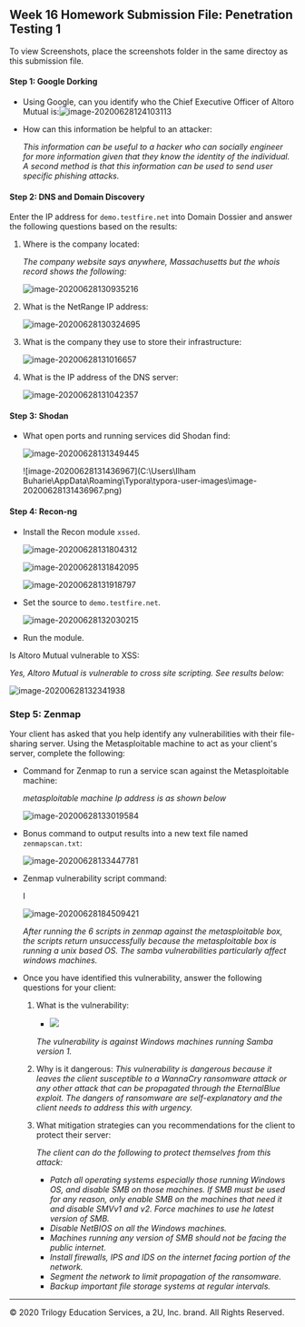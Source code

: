 ## Week 16 Homework Submission File: Penetration Testing 1
To view Screenshots, place the screenshots folder in the same directoy as this submission file.
#### Step 1: Google Dorking


- Using Google, can you identify who the Chief Executive Officer of Altoro Mutual is:![image-20200628124103113](Screenshots\image-20200628124103113.png)

- How can this information be helpful to an attacker:

  *This information can be useful to a hacker who can socially engineer for more information given that they know the identity of the individual. A second method is that this information can be used to send user specific phishing attacks.*


#### Step 2: DNS and Domain Discovery

Enter the IP address for `demo.testfire.net` into Domain Dossier and answer the following questions based on the results:

  1. Where is the company located: 

     *The company website says anywhere, Massachusetts but the whois record shows the following:*

     ![image-20200628130935216](Screenshots\image-20200628130935216.png)

  2. What is the NetRange IP address:

     ![image-20200628130324695](Screenshots\image-20200628130324695.png)

  3. What is the company they use to store their infrastructure:

     ![image-20200628131016657](Screenshots\image-20200628131016657.png)

  4. What is the IP address of the DNS server:

     ![image-20200628131042357](Screenshots\image-20200628131042357.png)

#### Step 3: Shodan

- What open ports and running services did Shodan find:

  ![image-20200628131349445](Screenshots\image-20200628131349445.png)

  ![image-20200628131436967](C:\Users\Ilham Buharie\AppData\Roaming\Typora\typora-user-images\image-20200628131436967.png)

#### Step 4: Recon-ng

- Install the Recon module `xssed`. 

  ![image-20200628131804312](Screenshots\image-20200628131804312.png)

  ![image-20200628131842095](Screenshots\image-20200628131842095.png)

  ![image-20200628131918797](Screenshots\image-20200628131918797.png)

- Set the source to `demo.testfire.net`. 

  ![image-20200628132030215](Screenshots\image-20200628132030215.png)

- Run the module. 

Is Altoro Mutual vulnerable to XSS: 

*Yes, Altoro Mutual is vulnerable to cross site scripting. See results below:*

![image-20200628132341938](Screenshots\image-20200628132341938.png)

### Step 5: Zenmap

Your client has asked that you help identify any vulnerabilities with their file-sharing server. Using the Metasploitable machine to act as your client's server, complete the following:

- Command for Zenmap to run a service scan against the Metasploitable machine: 

  *metasploitable machine Ip address is as shown below*

  ![image-20200628133019584](Screenshots\image-20200628133019584.png)

- Bonus command to output results into a new text file named `zenmapscan.txt`:

  ![image-20200628133447781](Screenshots\image-20200628133447781.png)

- Zenmap vulnerability script command:

  I

  ![image-20200628184509421](Screenshots\image-20200628184509421.png)

  *After running the 6 scripts in zenmap against the metasploitable box, the scripts return unsuccessfully because the metasploitable box is running a unix based OS. The samba vulnerabilities particularly affect windows machines.*

- Once you have identified this vulnerability, answer the following questions for your client:
  1. What is the vulnerability:

     - ![](Screenshots\image-20200628190357741.png)

       

     *The vulnerability is against Windows machines running Samba version 1.*

  2. Why is it dangerous: *This vulnerability is dangerous because it leaves the client susceptible to a WannaCry ransomware attack or any other attack that can be propagated through the EternalBlue exploit. The dangers of ransomware are self-explanatory and the client needs to address this with urgency.*

  3. What mitigation strategies can you recommendations for the client to protect their server:

     *The client can do the following to protect themselves from this attack:*

     - *Patch all operating systems especially those running Windows OS, and disable SMB on those machines. If SMB must be used for any reason, only enable SMB on the machines that need it and disable SMVv1 and v2. Force machines to use he latest version of SMB.*
     - *Disable NetBIOS on all the Windows machines.*
     - *Machines running any version of SMB should not be facing the public internet.*
     - *Install firewalls, IPS and IDS on the internet facing portion of the network.*
     - *Segment the network to limit propagation of the ransomware.*
     - *Backup important file storage systems at regular intervals.*

---
© 2020 Trilogy Education Services, a 2U, Inc. brand. All Rights Reserved.  

